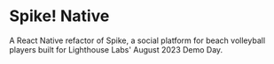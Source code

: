 # Spike! Native
A React Native refactor of Spike, a social platform for beach volleyball players built for Lighthouse Labs' August 2023 Demo Day.